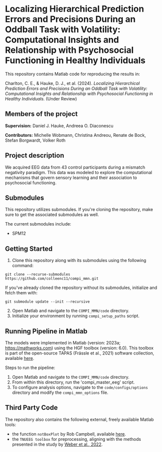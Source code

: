 # Localizing Hierarchical Prediction Errors and Precisions During an Oddball Task with Volatility: Computational Insights and Relationship with Psychosocial Functioning in Healthy Individuals

This repository contains Matlab code for reproducing the results in:

Charlton, C. E., & Hauke, D. J., et al. (2024). _Localizing Hierarchical Prediction Errors and Precisions During an Oddball Task with Volatility: Computational Insights and Relationship with Psychosocial Functioning in Healthy Individuals._ (Under Review)

## Members of the project
**Supervision:** Daniel J. Hauke, Andreea O. Diaconescu

**Contributors:** Michelle Wobmann, Christina Andreou, Renate de Bock, Stefan Borgwardt, Volker Roth

## Project description
We acquired EEG data from 43 control participants during a mismatch negativity paradigm. This data was modeled to explore the computational mechanisms that govern sensory learning and their association to psychosocial functioning.

## Submodules
This repository utilizes submodules. If you're cloning the repository, make sure to get the associated submodules as well.

The current submodules include:
 - SPM12

## Getting Started
1. Clone this repository along with its submodules using the following command:
```
git clone --recurse-submodules https://github.com/colleenc11/compi_mmn.git
```
If you've already cloned the repository without its submodules, initialize and fetch them with:
```
git submodule update --init --recursive
```
2. Open Matlab and navigate to the ```COMPI_MMN/code``` directory.
3. Initialize your environment by running ```compi_setup_paths``` script.

## Running Pipeline in Matlab
The models were implemented in Matlab (version: 2023a; https://mathworks.com) using the HGF toolbox (version: 6.0). This toolbox is part of the open-source TAPAS (Frässle et al., 2021) software collection, available [here](https://github.com/translationalneuromodeling/tapas/releases/tag/v4.0.0).

Steps to run the pipeline:

1. Open Matlab and navigate to the ```COMPI_MMN/code``` directory.
2. From within this directory, run the 'compi_master_eeg' script.
3. To configure analysis options, navigate to the ```code/configs/options``` directory and modify the ```compi_mmn_options``` file.

## Third Party Code
The repository also contains the following external, freely available Matlab tools:
-  the function ```notBoxPlot``` by Rob Campbell, available [here](https://github.com/raacampbell/notBoxPlot).
-  the ```TNUEEG toolbox``` for preprocessing, aligning with the methods presented in the study by [Weber et al., 2022](https://elifesciences.org/articles/74835).
